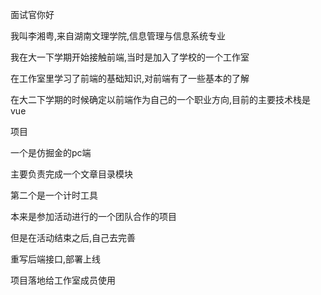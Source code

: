 面试官你好

我叫李湘粤,来自湖南文理学院,信息管理与信息系统专业

我在大一下学期开始接触前端,当时是加入了学校的一个工作室

在工作室里学习了前端的基础知识,对前端有了一些基本的了解

在大二下学期的时候确定以前端作为自己的一个职业方向,目前的主要技术栈是vue

项目

一个是仿掘金的pc端

主要负责完成一个文章目录模块

第二个是一个计时工具

本来是参加活动进行的一个团队合作的项目

但是在活动结束之后,自己去完善

重写后端接口,部署上线

项目落地给工作室成员使用




